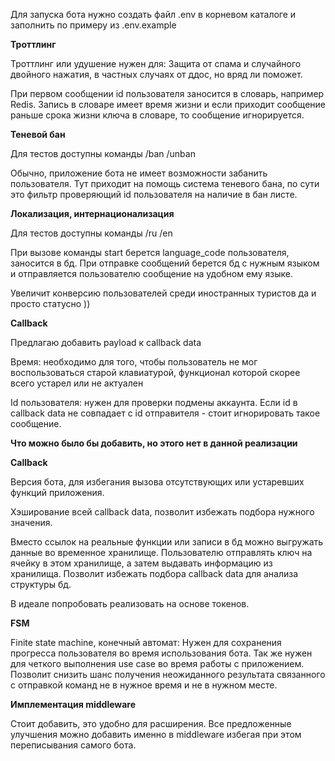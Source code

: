 Для запуска бота нужно создать файл .env в корневом каталоге и заполнить по примеру из .env.example

**Троттлинг**

Троттлинг или удушение нужен для:
Защита от спама и случайного двойного нажатия, в частных случаях от ддос, но вряд ли поможет.

При первом сообщении id пользователя заносится в словарь, например Redis.
Запись в словаре имеет время жизни и если приходит сообщение раньше срока жизни ключа в словаре, то сообщение игнорируется.


**Теневой бан**

Для тестов доступны команды /ban /unban

Обычно, приложение бота не имеет возможности забанить пользователя.
Тут приходит на помощь система теневого бана, по сути это фильтр проверяющий id пользователя на наличие в бан листе.


**Локализация, интернационализация**

Для тестов доступны команды /ru /en

При вызове команды start берется language_code пользователя, заносится в бд.
При отправке сообщений берется бд с нужным языком и отправляется пользователю сообщение на удобном ему языке.

Увеличит конверсию пользователей среди иностранных туристов да и просто статусно ))


**Callback**

Предлагаю добавить payload к callback data

Время: необходимо для того, чтобы пользователь не мог воспользоваться старой клавиатурой, функционал которой скорее всего устарел или
не актуален

Id пользователя: нужен для проверки подмены аккаунта.
Если id в callback data не совпадает с id отправителя - стоит игнорировать такое сообщение.


**Что можно было бы добавить, но этого нет в данной реализации**


**Callback**

Версия бота, для избегания вызова отсутствующих или устаревших функций приложения.

Хэширование всей callback data, позволит избежать подбора нужного значения.

Вместо ссылок на реальные функции или записи в бд можно выгружать данные во временное хранилище.
Пользователю отправлять ключ на ячейку в этом хранилище, а затем выдавать информацию из хранилища.
Позволит избежать подбора callback data для анализа структуры бд.

В идеале попробовать реализовать на основе токенов.

**FSM**

Finite state machine, конечный автомат:
Нужен для сохранения прогресса пользователя во время использования бота.
Так же нужен для четкого выполнения use case во время работы с приложением.
Позволит снизить шанс получения неожиданного результата связанного с отправкой команд не в нужное время и не в нужном месте.

**Имплементация middleware**

Стоит добавить, это удобно для расширения.
Все предложенные улучшения можно добавить именно в middleware избегая при этом переписывания самого бота.


